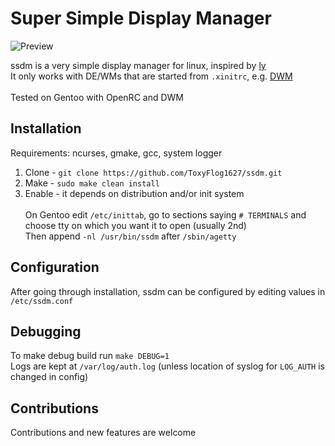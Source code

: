 # Super Simple Display Manager

![Preview](https://github-production-user-asset-6210df.s3.amazonaws.com/59206807/248037296-aafb5ecb-cc01-4b45-a8ef-97a27c747e42.png)

ssdm is a very simple display manager for linux, inspired by [ly](https://github.com/fairyglade/ly) \
It only works with DE/WMs that are started from `.xinitrc`, e.g. [DWM](https://dwm.suckless.org/) \
\
Tested on Gentoo with OpenRC and DWM

## Installation

Requirements: ncurses, gmake, gcc, system logger

1. Clone - `git clone https://github.com/ToxyFlog1627/ssdm.git`
2. Make - `sudo make clean install`
3. Enable - it depends on distribution and/or init system \
\
On Gentoo edit `/etc/inittab`, go to sections saying `# TERMINALS` and choose tty on which you want it to open (usually 2nd) \
Then append `-nl /usr/bin/ssdm` after `/sbin/agetty`

## Configuration

After going through installation, ssdm can be configured by editing values in `/etc/ssdm.conf`

## Debugging

To make debug build run `make DEBUG=1` \
Logs are kept at `/var/log/auth.log` (unless location of syslog for `LOG_AUTH` is changed in config)

## Contributions

Contributions and new features are welcome
